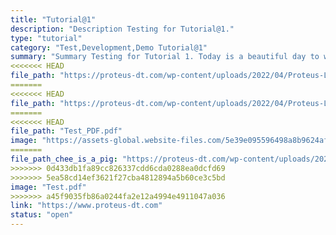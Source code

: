 ```yaml
---
title: "Tutorial@1"
description: "Description Testing for Tutorial@1."
type: "tutorial"
category: "Test,Development,Demo Tutorial@1"
summary: "Summary Testing for Tutorial 1. Today is a beautiful day to work. Current location: Razer SEA HQ @One North. It is in the South of Singapore"
<<<<<<< HEAD
file_path: "https://proteus-dt.com/wp-content/uploads/2022/04/Proteus-Logo-w.png"
=======
<<<<<<< HEAD
file_path: "https://proteus-dt.com/wp-content/uploads/2022/04/Proteus-Logo-w.png"
=======
<<<<<<< HEAD
file_path: "Test_PDF.pdf"
image: "https://assets-global.website-files.com/5e39e095596498a8b9624af1/5ffca6e3e0d8ad9231cc2af6_Portfolio-course---final.png"
=======
file_path_chee_is_a_pig: "https://proteus-dt.com/wp-content/uploads/2022/04/Proteus-Logo-w.png"
>>>>>>> 0d433db1fa89cc826337cdd6cda0288ea0dcfd69
>>>>>>> 5ea58cd14ef3621f27cba4812894a5b60ce3c5bd
image: "Test.pdf"
>>>>>>> a45f9035fb86a0244fa2e12a4994e4911047a036
link: "https://www.proteus-dt.com"
status: "open"
---
```

